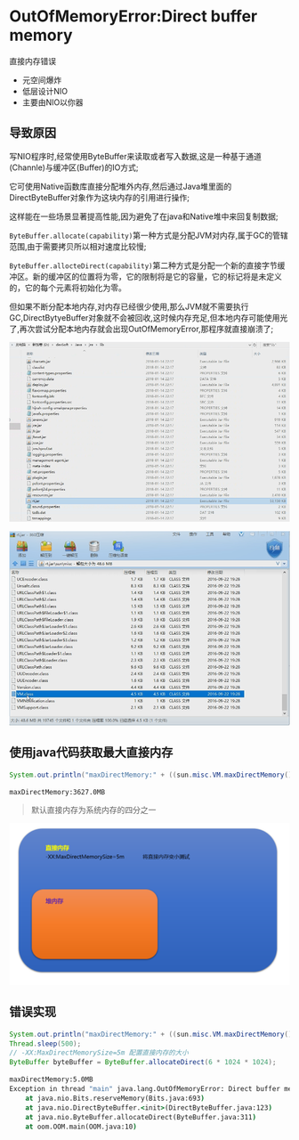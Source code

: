 # OutOfMemoryError:Direct buffer memory

直接内存错误

- 元空间爆炸
- 低层设计NIO
- 主要由NIO以你器

## 导致原因

写NIO程序时,经常使用ByteBuffer来读取或者写入数据,这是一种基于通道(Channle)与缓冲区(Buffer)的IO方式;

它可使用Native函数库直接分配堆外内存,然后通过Java堆里面的DirectByteBuffer对象作为这块内存的引用进行操作;

这样能在一些场景显著提高性能,因为避免了在java和Native堆中来回复制数据;

`ByteBuffer.allocate(capability)`第一种方式是分配JVM对内存,属于GC的管辖范围,由于需要拷贝所以相对速度比较慢;

`ByteBuffer.allocteDirect(capability)`第二种方式是分配一个新的直接字节缓冲区。新的缓冲区的位置将为零，它的限制将是它的容量，它的标记将是未定义的，它的每个元素将初始化为零。

但如果不断分配本地内存,对内存已经很少使用,那么JVM就不需要执行GC,DirectBytyeBuffer对象就不会被回收,这时候内存充足,但本地内存可能使用光了,再次尝试分配本地内存就会出现OutOfMemoryError,那程序就直接崩溃了;

![1572873092338](assets/1572873092338.png)

![1572873116674](assets/1572873116674.png)

## 使用java代码获取最大直接内存

```java
System.out.println("maxDirectMemory:" + ((sun.misc.VM.maxDirectMemory()) / 1024.0 / 1024.0) + "MB");
```

```cmd
maxDirectMemory:3627.0MB
```

> 默认直接内存为系统内存的四分之一



![1572873659881](assets/1572873659881.png)

## 错误实现

 ```java
System.out.println("maxDirectMemory:" + ((sun.misc.VM.maxDirectMemory()) / 1024.0 / 1024.0) + "MB");
Thread.sleep(500);
// -XX:MaxDirectMemorySize=5m 配置直接内存的大小
ByteBuffer byteBuffer = ByteBuffer.allocateDirect(6 * 1024 * 1024);
 ```

```cmd
maxDirectMemory:5.0MB
Exception in thread "main" java.lang.OutOfMemoryError: Direct buffer memory
	at java.nio.Bits.reserveMemory(Bits.java:693)
	at java.nio.DirectByteBuffer.<init>(DirectByteBuffer.java:123)
	at java.nio.ByteBuffer.allocateDirect(ByteBuffer.java:311)
	at oom.OOM.main(OOM.java:10)
```



